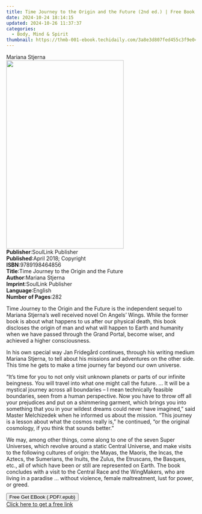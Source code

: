 ```yaml
---
title: Time Journey to the Origin and the Future (2nd ed.) | Free Book
date: 2024-10-24 18:14:15
updated: 2024-10-26 11:37:37
categories:
  - Body, Mind & Spirit
thumbnail: https://thmb-001-ebook.techidaily.com/3a8e3d807fed455c3f9e04ca695df8c9ba8f92b224d1db9b09342f119a5a40ef.jpg
---
```

<main id="book-container">
  <div class="flex flex-col">
    <div class="book-brief flex-1 py-6 px-4 sm:p-6 md:py-10 md:px-8">
      <!-- brief-->
      <div class="book-brief-main">Mariana Stjerna</div>
    </div>
    <div
      class="book-meta-info flex-1 grid gap-4 col-start-1 col-end-3 row-start-1 sm:mb-6 sm:grid-cols-4 lg:gap-6 lg:col-start-2 lg:row-end-6 lg:row-span-6 lg:mb-0"
    >
      <div
        class="book-meta-info-left place-content-center mt-4 p-4 text-sm leading-6 col-start-2 col-span-2 dark:text-slate-400"
      >
        <img
          class="w-full h-500 object-cover rounded-lg sm:h-255 sm:col-span-2 lg:col-span-full"
          src="https://img-001-ebook.techidaily.com/60b1a46f37bafcc46edd7436dfbb3475e97485b74e6ffd8004c0f497eacb9ae7.jpg"
          alt=""
          width="312"
          height="500"
        />
      </div>
      <div
        class="book-meta-info-right mt-2 col-start-1 row-start-2 col-span-3 self-center"
      >
        <!-- meta data  -->
        <div class="flex flex-col px-4 md:px-8">
          <div class="flex-1">
            <strong>Publisher</strong>:<span class="px-2"
              >SoulLink Publisher</span
            >
          </div>
          <div class="flex-1">
            <strong>Published</strong>:<span class="px-2"
              >April 2018; Copyright</span
            >
          </div>
          <div class="flex-1">
            <strong>ISBN</strong>:<span class="px-2">9789198464856</span>
          </div>
          <div class="flex-1">
            <strong>Title</strong>:<span class="px-2"
              >Time Journey to the Origin and the Future</span
            >
          </div>
          <div class="flex-1">
            <strong>Author</strong>:<span class="px-2">Mariana Stjerna</span>
          </div>
          <div class="flex-1">
            <strong>Imprint</strong>:<span class="px-2"
              >SoulLink Publisher</span
            >
          </div>
          <div class="flex-1">
            <strong>Language</strong>:<span class="px-2">English</span>
          </div>
          <div class="flex-1">
            <strong>Number of Pages</strong>:<span class="px-2">282</span>
          </div>
        </div>
      </div>
    </div>
    <div class="book-description flex-1 py-6 px-4 sm:p-6 md:py-10 md:px-8">
      <div class="book-description-main">
        <div accordion-content="" id="description">
          <p>
            Time Journey to the Origin and the Future is the independent sequel
            to Mariana Stjerna’s well received novel On Angels’ Wings. While the
            former book is about what happens to us after our physical death,
            this book discloses the origin of man and what will happen to Earth
            and humanity when we have passed through the Grand Portal, become
            wiser, and achieved a higher consciousness.
          </p>
          <p>
            In his own special way Jan Fridegård continues, through his writing
            medium Mariana Stjerna, to tell about his missions and adventures on
            the other side. This time he gets to make a time journey far beyond
            our own universe.
          </p>
          <p>
            “It’s time for you to not only visit unknown planets or parts of our
            infinite beingness. You will travel into what one might call the
            future. … It will be a mystical journey across all boundaries – I
            mean technically feasible boundaries, seen from a human perspective.
            Now you have to throw off all your prejudices and put on a
            shimmering garment, which brings you into something that you in your
            wildest dreams could never have imagined,” said Master Melchizedek
            when he informed us about the mission. “This journey is a lesson
            about what the cosmos really is,” he continued, “or the original
            cosmology, if you think that sounds better.”
          </p>
          <p>
            We may, among other things, come along to one of the seven Super
            Universes, which revolve around a static Central Universe, and make
            visits to the following cultures of origin: the Mayas, the Maoris,
            the Incas, the Aztecs, the Sumerians, the Inuits, the Zulus, the
            Etruscans, the Basques, etc., all of which have been or still are
            represented on Earth. The book concludes with a visit to the Central
            Race and the WingMakers, who are living in a paradise … without
            violence, female maltreatment, lust for power, or greed.
          </p>
        </div>
        <div class="accordion-fader"></div>
      </div>
    </div>
    <div class="book-excerpts flex-1 py-6 px-4 sm:p-6 md:py-10 md:px-8"></div>
    <div
      class="book-about-author flex-1 py-6 px-4 sm:p-6 md:py-10 md:px-8"
    ></div>
    <div class="book-free-get flex-1 py-6 px-4 sm:p-6 md:py-10 md:px-8">
      <button
        id="btn-free-get"
        class="bg-blue-500 hover:bg-blue-700 text-white font-bold py-2 px-4 rounded"
      >
        Free Get EBook (.PDF/.epub)
      </button>
      <div id="countdown-display" class="px-2 text-lg mt-2"></div>
      <a
        id="free-link"
        class="hidden bg-blue-500 hover:bg-blue-700 text-white font-bold py-2 px-4 rounded"
        href="https://www.ebooks.com/en-us/book/209859229/time-journey-to-the-origin-and-the-future/mariana-stjerna/"
        target="_blank"
        >Click here to get a free link</a
      >
    </div>
    <script>
      let countdownTime = 0;
      let countdownInterval = null;
      document
        .getElementById('btn-free-get')
        .addEventListener('click', startCountdown);
      function startCountdown() {
        countdownTime = new Date().getTime() + 60000 * 3;
        countdownInterval = setInterval(updateCountdown, 1000);
        document.getElementById('btn-free-get').disabled = true;
        document
          .getElementById('btn-free-get')
          .classList.add('bg-gray-500', 'cursor-not-allowed');
      }
      function updateCountdown() {
        let currentTime = new Date().getTime();
        let timeLeft = countdownTime - currentTime;
        let secondsLeft = Math.floor(timeLeft / 1000);
        document.getElementById('countdown-display').innerHTML =
          `Remaining time: ${secondsLeft} seconds.`;
        if (secondsLeft <= 0) {
          clearInterval(countdownInterval);
          document.getElementById('btn-free-get').classList.add('hidden');
          document.getElementById('free-link').classList.remove('hidden');
          document.getElementById('countdown-display').innerHTML = '';
        }
      }
    </script>
  </div>
</main>
